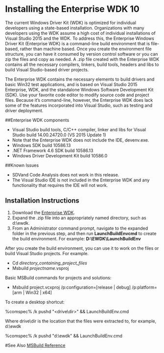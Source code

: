 # Installing the Enterprise WDK 10
The current Windows Driver Kit (WDK) is optimized for individual developers using a state-based installation. Organizations with many developers using the WDK assume a high cost of individual installations of Visual Studio 2015 and the WDK.  To address this, the Enterprise Windows Driver Kit (Enterprise WDK) is a command-line build environment that is file-based, rather than machine based.  Once you create the environment file structure, you can have it consumed by version control software or you can zip the files and copy as needed. A .zip file created with the Enterprise WDK contains all the necessary compilers, linkers, build tools, headers and libs to build Visual Studio-based driver projects.

The Enterprise WDK contains the necessary elements to build drivers and basic Win32 test applications, and is based on Visual Studio 2015 Enterprise, WDK, and the standalone Windows Software Development Kit (SDK). Use your favorite code editor to modify source code and project files. Because it’s command-line, however, the Enterprise WDK does lack some of the features incorporated into Visual Studio, such as testing and driver deployment. 


##Enterprise WDK components
*   Visual Studio build tools, C/C++ compiler, linker and libs for Visual Studio build 14.00.24720.0 (VS 2015 Update 1)  
  * Note that the Enterprise WDK does not include the IDE, devenv.exe.
*   Windows SDK build 10586.13
*   .NET Framework 4.6 SDK build 10586.13
*   Windows Driver Development Kit build 10586.0


##Known Issues
*   SDVand Code Analysis does not work in this release.
*   The Visual Studio IDE is not included in the Enterprise WDK and any functionality that requires the IDE will not work.

## Installation Instructions
1.  Download the [Enterprise WDK](https://msdn.microsoft.com/en-us/windows/hardware/mt612818.aspx).
2.  Expand the .zip file into an appropriately named directory, such as d:\ewdk.
3.  From an Administrator command prompt, navigate to the expanded folder in the previous step, and then run **LaunchBuildEnvcmd** to create the build environment. For example:
  **D:\EWDK\LaunchBuildEnv**

After you create the build environment, you can use it to work on the files or build Visual Studio projects. For example.  
*   Cd *directory_containing_project_files*
*   Msbuild *projectname*.vsproj

Basic MSBuild commands for projects and solutions:
* Msbuild project.vcxproj /p:configuration=[release | debug] /p:platform=[arm | Win32 | x64]

To create a desktop shortcut:

%comspec% /k pushd "<drive\dir>" && LaunchBuildEnv.cmd

Where drive\dir is the location that the files were extracted to, for example, d:\ewdk

%comspec% /k pushd "d:\ewdk" && LaunchBuildEnv.cmd


#See Also
<a href="https://msdn.microsoft.com/en-us/library/0k6kkbsd.aspx"> MSBuild Reference</a>







<!--HONumber=Mar16_HO2-->


